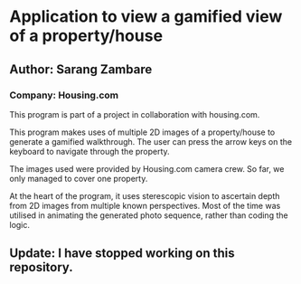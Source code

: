 # Application to view a gamified view of a property/house
## Author: Sarang Zambare 
### Company: Housing.com

This program is part of a project in collaboration with housing.com.

This program makes uses of multiple 2D images of a property/house to generate a 
gamified walkthrough. The user can press the arrow keys on the keyboard to navigate through the property. 

The images used were provided by Housing.com camera crew. So far, we only managed to cover one property.

At the heart of the program, it uses sterescopic vision to ascertain depth from 2D images from multiple known perspectives.
Most of the time was utilised in animating the generated photo sequence, rather than coding the logic.


## Update: I have stopped working on this repository.
